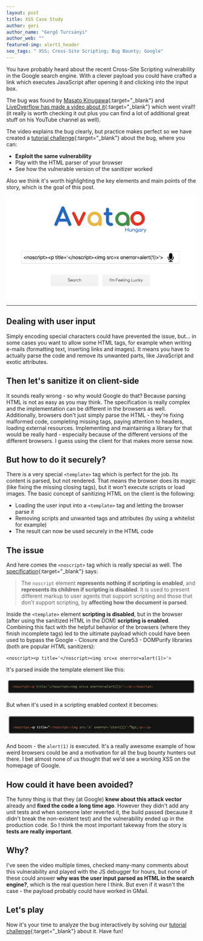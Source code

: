 ```yaml
---
layout: post
title: XSS Case Study
author: geri
author_name: "Gergő Turcsányi"
author_web: ""
featured-img: alert1_header
seo_tags: " XSS; Cross-Site Scripting; Bug Bounty; Google"
---
```


You have probably heard about the recent Cross-Site Scripting vulnerability in the Google search engine. With a clever payload you could have crafted a link which executes JavaScript after opening it and clicking into the input box.

The bug was found by [Masato Kinugawa](https://twitter.com/kinugawamasato){:target="_blank"} and [LiveOverflow has made a video about it](https://www.youtube.com/watch?v=lG7U3fuNw3A){:target="_blank"} which went viral!! (it really is worth checking it out plus you can find a lot of additional great stuff on his YouTube channel as well).

The video explains the bug clearly, but practice makes perfect so we have created a [tutorial challenge](https://platform.avatao.com/challenges/756c97e7-8605-4b5f-8c59-a6387f8fba67){:target="_blank"}  about the bug, where you can:

 * **Exploit the same vulnerability**
 * Play with the HTML parser of your browser
 * See how the vulnerable version of the sanitizer worked

Also we think it's worth highlighting the key elements and main points of the story, which is the goal of this post.

![Search](../images/avatao-search.png)

<!--excerpt-->

----

## Dealing with user input

Simply encoding special characters could have prevented the issue, but... in some cases you want to allow some HTML tags, for example when writing e-mails (formatting text, inserting links and images). It means you have to actually parse the code and remove its unwanted parts, like JavaScript and exotic attributes.

## Then let's sanitize it on client-side

It sounds really wrong - so why would Google do that? Because parsing HTML is not as easy as you may think. The specification is really complex and the implementation can be different in the browsers as well. Additionally, browsers don't just simply parse the HTML - they're fixing malformed code, completing missing tags, paying attention to headers, loading external resources. Implementing and maintaining a library for that would be really hard - especially because of the different versions of the different browsers. I guess using the client for that makes more sense now.

## But how to do it securely?

There is a very special `<template>` tag which is perfect for the job. Its content is parsed, but not rendered. That means the browser does its magic (like fixing the missing closing tags), but it won't execute scripts or load images. The basic concept of sanitizing HTML on the client is the following:

 * Loading the user input into a `<template>` tag and letting the browser parse it
 * Removing scripts and unwanted tags and attributes (by using a whitelist for example)
 * The result can now be used securely in the HTML code

## The issue

And here comes the `<noscript>` tag which is really special as well. The [specification](https://www.w3.org/TR/2011/WD-html5-author-20110809/the-noscript-element.html){:target="_blank"} says:

> The `noscript` element **represents nothing if scripting is enabled**, and **represents its children if scripting is disabled**. It is used to present different markup to user agents that support scripting and those that don't support scripting, by **affecting how the document is parsed**.

Inside the `<template>` element **scripting is disabled**, but in the browser (after using the sanitized HTML in the DOM) **scripting is enabled**. Combining this fact with the helpful behavior of the browsers (where they finish incomplete tags) led to the ultimate payload which could have been used to bypass the Google - Closure and the Cure53 - DOMPurify libraries (both are popular HTML sanitizers):

```
<noscript><p title='</noscript><img src=x onerror=alert(1)>'>
```

It's parsed inside the template element like this:


![HTML1](../images/scripts-disabled.png)

But when it's used in a scripting enabled context it becomes:

![HTML2](../images/scripts-enabled.png)

And boom - the `alert(1)` is executed. It's a really awesome example of how weird browsers could be and a motivation for all the bug bounty hunters out there. I bet almost none of us thought that we'd see a working XSS on the homepage of Google.

## How could it have been avoided?

The funny thing is that they (at Google) **knew about this attack vector** already and **fixed the code a long time ago**. However they didn't add any unit tests and when someone later reverted it, the build passed (because it didn't break the non-existent test) and the vulnerability ended up in the production code. So I think the most important takeway from the story is **tests are really important**.

## Why?

I've seen the video multiple times, checked many-many comments about this vulnerability and played with the JS debugger for hours, but none of these could answer **why was the user input parsed as HTML in the search engine?**, which is the real question here I think. But even if it wasn't the case - the payload probably could have worked in GMail.

## Let's play

Now it's your time to analyze the bug interactively by solving our [tutorial challenge](https://platform.avatao.com/challenges/756c97e7-8605-4b5f-8c59-a6387f8fba67){:target="_blank"} about it. Have fun!

